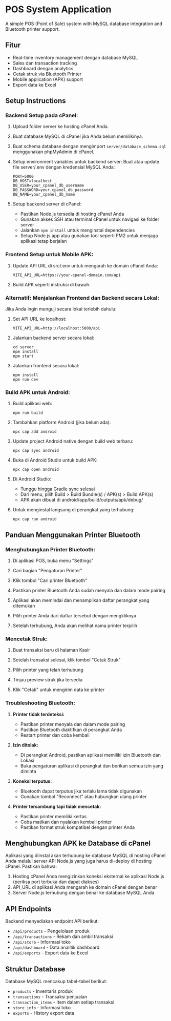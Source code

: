
# POS System Application

A simple POS (Point of Sale) system with MySQL database integration and Bluetooth printer support.

## Fitur

- Real-time inventory management dengan database MySQL
- Sales dan transaction tracking
- Dashboard dengan analytics
- Cetak struk via Bluetooth Printer
- Mobile application (APK) support
- Export data ke Excel

## Setup Instructions

### Backend Setup pada cPanel:

1. Upload folder server ke hosting cPanel Anda.

2. Buat database MySQL di cPanel jika Anda belum memilikinya.

3. Buat schema database dengan mengimport `server/database_schema.sql` menggunakan phpMyAdmin di cPanel.

4. Setup environment variables untuk backend server:
   Buat atau update file server/.env dengan kredensial MySQL Anda:
   ```
   PORT=5000
   DB_HOST=localhost
   DB_USER=your_cpanel_db_username
   DB_PASSWORD=your_cpanel_db_password
   DB_NAME=your_cpanel_db_name
   ```

5. Setup backend server di cPanel:
   - Pastikan Node.js tersedia di hosting cPanel Anda
   - Gunakan akses SSH atau terminal cPanel untuk navigasi ke folder server
   - Jalankan `npm install` untuk menginstal dependencies
   - Setup Node.js app atau gunakan tool seperti PM2 untuk menjaga aplikasi tetap berjalan

### Frontend Setup untuk Mobile APK:

1. Update API URL di src/.env untuk mengarah ke domain cPanel Anda:
   ```
   VITE_API_URL=https://your-cpanel-domain.com/api
   ```

2. Build APK seperti instruksi di bawah.

### Alternatif: Menjalankan Frontend dan Backend secara Lokal:

Jika Anda ingin menguji secara lokal terlebih dahulu:

1. Set API URL ke localhost:
   ```
   VITE_API_URL=http://localhost:5000/api
   ```

2. Jalankan backend server secara lokal:
   ```
   cd server
   npm install
   npm start
   ```

3. Jalankan frontend secara lokal:
   ```
   npm install
   npm run dev
   ```

### Build APK untuk Android:

1. Build aplikasi web:
   ```
   npm run build
   ```

2. Tambahkan platform Android (jika belum ada):
   ```
   npx cap add android
   ```

3. Update project Android native dengan build web terbaru:
   ```
   npx cap sync android
   ```

4. Buka di Android Studio untuk build APK:
   ```
   npx cap open android
   ```

5. Di Android Studio:
   - Tunggu hingga Gradle sync selesai
   - Dari menu, pilih Build > Build Bundle(s) / APK(s) > Build APK(s)
   - APK akan dibuat di android/app/build/outputs/apk/debug/

6. Untuk menginstal langsung di perangkat yang terhubung:
   ```
   npx cap run android
   ```

## Panduan Menggunakan Printer Bluetooth

### Menghubungkan Printer Bluetooth:

1. Di aplikasi POS, buka menu "Settings"

2. Cari bagian "Pengaturan Printer"

3. Klik tombol "Cari printer Bluetooth"

4. Pastikan printer Bluetooth Anda sudah menyala dan dalam mode pairing

5. Aplikasi akan memindai dan menampilkan daftar perangkat yang ditemukan

6. Pilih printer Anda dari daftar tersebut dengan mengkliknya

7. Setelah terhubung, Anda akan melihat nama printer terpilih

### Mencetak Struk:

1. Buat transaksi baru di halaman Kasir

2. Setelah transaksi selesai, klik tombol "Cetak Struk" 

3. Pilih printer yang telah terhubung

4. Tinjau preview struk jika tersedia

5. Klik "Cetak" untuk mengirim data ke printer

### Troubleshooting Bluetooth:

1. **Printer tidak terdeteksi:**
   - Pastikan printer menyala dan dalam mode pairing
   - Pastikan Bluetooth diaktifkan di perangkat Anda
   - Restart printer dan coba kembali

2. **Izin ditolak:**
   - Di perangkat Android, pastikan aplikasi memiliki izin Bluetooth dan Lokasi
   - Buka pengaturan aplikasi di perangkat dan berikan semua izin yang diminta

3. **Koneksi terputus:**
   - Bluetooth dapat terputus jika terlalu lama tidak digunakan
   - Gunakan tombol "Reconnect" atau hubungkan ulang printer

4. **Printer tersambung tapi tidak mencetak:**
   - Pastikan printer memiliki kertas
   - Coba matikan dan nyalakan kembali printer
   - Pastikan format struk kompatibel dengan printer Anda

## Menghubungkan APK ke Database di cPanel

Aplikasi yang diinstal akan terhubung ke database MySQL di hosting cPanel Anda melalui server API Node.js yang juga harus di-deploy di hosting cPanel. Pastikan bahwa:

1. Hosting cPanel Anda mengizinkan koneksi eksternal ke aplikasi Node.js (periksa port terbuka dan dapat diakses)
2. API_URL di aplikasi Anda mengarah ke domain cPanel dengan benar
3. Server Node.js terhubung dengan benar ke database MySQL Anda

## API Endpoints

Backend menyediakan endpoint API berikut:

- `/api/products` - Pengelolaan produk
- `/api/transactions` - Rekam dan ambil transaksi
- `/api/store` - Informasi toko
- `/api/dashboard` - Data analitik dashboard
- `/api/exports` - Export data ke Excel

## Struktur Database

Database MySQL mencakup tabel-tabel berikut:

- `products` - Inventaris produk
- `transactions` - Transaksi penjualan
- `transaction_items` - Item dalam setiap transaksi
- `store_info` - Informasi toko
- `exports` - History export data
